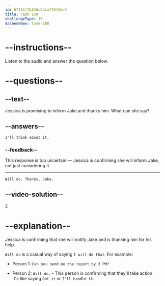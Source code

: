 ```yaml
---
id: 67f51f7b826c2b1a77042ec9
title: Task 100
challengeType: 19
dashedName: task-100
---
```


<!-- (audio) Jake: If you find anything unusual, let me know immediately. -->

<!-- SPEAKING -->

# --instructions--

Listen to the audio and answer the question below.

# --questions--

## --text--

Jessica is promising to inform Jake and thanks him. What can she say?

## --answers--

`I'll think about it.`

### --feedback--

This response is too uncertain — Jessica is confirming she will inform Jake, not just considering it.

---

`Will do. Thanks, Jake.`

## --video-solution--

2

# --explanation--

Jessica is confirming that she will notify Jake and is thanking him for his help.

`Will do` is a casual way of saying `I will do that`. For example:

- Person 1: `Can you send me the report by 3 PM?`

- Person 2: `Will do.` - This person is confirming that they'll take action. It's like saying `Got it` or `I'll handle it`.
